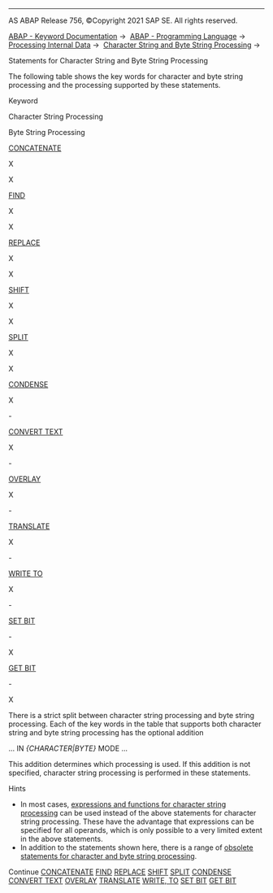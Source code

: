   

* * *

AS ABAP Release 756, ©Copyright 2021 SAP SE. All rights reserved.

[ABAP - Keyword Documentation](https://help.sap.com/doc/abapdocu_756_index_htm/7.56/en-US/abenabap.htm) →  [ABAP - Programming Language](https://help.sap.com/doc/abapdocu_756_index_htm/7.56/en-US/abenabap_reference.htm) →  [Processing Internal Data](https://help.sap.com/doc/abapdocu_756_index_htm/7.56/en-US/abenabap_data_working.htm) →  [Character String and Byte String Processing](https://help.sap.com/doc/abapdocu_756_index_htm/7.56/en-US/abenabap_data_string.htm) → 

Statements for Character String and Byte String Processing

The following table shows the key words for character and byte string processing and the processing supported by these statements.

Keyword

Character String Processing

Byte String Processing

[CONCATENATE](https://help.sap.com/doc/abapdocu_756_index_htm/7.56/en-US/abapconcatenate.htm)

X

X

[FIND](https://help.sap.com/doc/abapdocu_756_index_htm/7.56/en-US/abapfind.htm)

X

X

[REPLACE](https://help.sap.com/doc/abapdocu_756_index_htm/7.56/en-US/abapreplace.htm)

X

X

[SHIFT](https://help.sap.com/doc/abapdocu_756_index_htm/7.56/en-US/abapshift.htm)

X

X

[SPLIT](https://help.sap.com/doc/abapdocu_756_index_htm/7.56/en-US/abapsplit.htm)

X

X

[CONDENSE](https://help.sap.com/doc/abapdocu_756_index_htm/7.56/en-US/abapcondense.htm)

X

\-

[CONVERT TEXT](https://help.sap.com/doc/abapdocu_756_index_htm/7.56/en-US/abapconvert_text.htm)

X

\-

[OVERLAY](https://help.sap.com/doc/abapdocu_756_index_htm/7.56/en-US/abapoverlay.htm)

X

\-

[TRANSLATE](https://help.sap.com/doc/abapdocu_756_index_htm/7.56/en-US/abaptranslate.htm)

X

\-

[WRITE TO](https://help.sap.com/doc/abapdocu_756_index_htm/7.56/en-US/abapwrite_to.htm)

X

\-

[SET BIT](https://help.sap.com/doc/abapdocu_756_index_htm/7.56/en-US/abapset_bit.htm)

\-

X

[GET BIT](https://help.sap.com/doc/abapdocu_756_index_htm/7.56/en-US/abapget_bit.htm)

\-

X

There is a strict split between character string processing and byte string processing. Each of the key words in the table that supports both character string and byte string processing has the optional addition

... IN *{*CHARACTER*|*BYTE*}* MODE ...

This addition determines which processing is used. If this addition is not specified, character string processing is performed in these statements.

Hints

-   In most cases, [expressions and functions for character string processing](https://help.sap.com/doc/abapdocu_756_index_htm/7.56/en-US/abenstring_processing_expr_func.htm) can be used instead of the above statements for character string processing. These have the advantage that expressions can be specified for all operands, which is only possible to a very limited extent in the above statements.
-   In addition to the statements shown here, there is a range of [obsolete statements for character and byte string processing](https://help.sap.com/doc/abapdocu_756_index_htm/7.56/en-US/abencharacter_string_obsolete.htm).

Continue
[CONCATENATE](https://help.sap.com/doc/abapdocu_756_index_htm/7.56/en-US/abapconcatenate.htm)
[FIND](https://help.sap.com/doc/abapdocu_756_index_htm/7.56/en-US/abapfind.htm)
[REPLACE](https://help.sap.com/doc/abapdocu_756_index_htm/7.56/en-US/abapreplace.htm)
[SHIFT](https://help.sap.com/doc/abapdocu_756_index_htm/7.56/en-US/abapshift.htm)
[SPLIT](https://help.sap.com/doc/abapdocu_756_index_htm/7.56/en-US/abapsplit.htm)
[CONDENSE](https://help.sap.com/doc/abapdocu_756_index_htm/7.56/en-US/abapcondense.htm)
[CONVERT TEXT](https://help.sap.com/doc/abapdocu_756_index_htm/7.56/en-US/abapconvert_text.htm)
[OVERLAY](https://help.sap.com/doc/abapdocu_756_index_htm/7.56/en-US/abapoverlay.htm)
[TRANSLATE](https://help.sap.com/doc/abapdocu_756_index_htm/7.56/en-US/abaptranslate.htm)
[WRITE, TO](https://help.sap.com/doc/abapdocu_756_index_htm/7.56/en-US/abapwrite_to.htm)
[SET BIT](https://help.sap.com/doc/abapdocu_756_index_htm/7.56/en-US/abapset_bit.htm)
[GET BIT](https://help.sap.com/doc/abapdocu_756_index_htm/7.56/en-US/abapget_bit.htm)